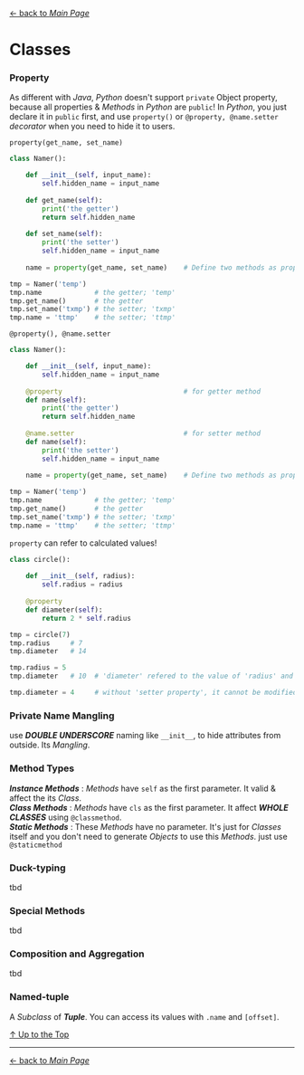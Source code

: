 [← back to *Main Page*](https://github.com/pydemia/Python3/blob/master/scripts/PythonProgramming_advanced.md#advanced-python)


# Classes

### Property

As different with _Java_, _Python_ doesn't support ```private``` Object property, because all properties & _Methods_ in _Python_ are ```public```! In _Python_, you just declare it in ```public``` first, and use ```property()``` or ```@property, @name.setter``` _decorator_ when you need to hide it to users.  

```property(get_name, set_name)```  
```python
class Namer():

    def __init__(self, input_name):
        self.hidden_name = input_name
        
    def get_name(self):
        print('the getter')
        return self.hidden_name
        
    def set_name(self):
        print('the setter')
        self.hidden_name = input_name
        
    name = property(get_name, set_name)    # Define two methods as property.

tmp = Namer('temp')
tmp.name             # the getter; 'temp'
tmp.get_name()       # the getter
tmp.set_name('txmp') # the setter; 'txmp'
tmp.name = 'ttmp'    # the setter; 'ttmp'
```




```@property(), @name.setter```
```python
class Namer():

    def __init__(self, input_name):
        self.hidden_name = input_name
        
    @property                              # for getter method
    def name(self):
        print('the getter')
        return self.hidden_name
        
    @name.setter                           # for setter method
    def name(self):
        print('the setter')
        self.hidden_name = input_name
        
    name = property(get_name, set_name)    # Define two methods as property.

tmp = Namer('temp')
tmp.name             # the getter; 'temp'
tmp.get_name()       # the getter
tmp.set_name('txmp') # the setter; 'txmp'
tmp.name = 'ttmp'    # the setter; 'ttmp'
```

```property``` can refer to calculated values!
```python
class circle():
    
    def __init__(self, radius):
        self.radius = radius
    
    @property
    def diameter(self):
        return 2 * self.radius

tmp = circle(7)
tmp.radius     # 7
tmp.diameter   # 14

tmp.radius = 5
tmp.diameter   # 10  # 'diameter' refered to the value of 'radius' and automatically changed! 

tmp.diameter = 4     # without 'setter property', it cannot be modified from outside. (read-only)
```


### Private Name Mangling

use **_DOUBLE UNDERSCORE_** naming like ```__init__```, to hide attributes from outside. Its _Mangling_.  

### Method Types

**_Instance Methods_** : _Methods_ have ```self``` as the first parameter. It valid & affect the its _Class_.  
**_Class Methods_** : _Methods_ have ```cls``` as the first parameter. It affect **_WHOLE CLASSES_** using ```@classmethod```.  
**_Static Methods_** : These _Methods_ have no parameter. It's just for _Classes_ itself and you don't need to generate _Objects_ to use this _Methods_. just use ```@staticmethod```


### Duck-typing

tbd

### Special Methods

tbd

### Composition and Aggregation

tbd

### Named-tuple
A _Subclass_ of **_Tuple_**. You can access its values with ```.name``` and ```[offset]```.



[↑ Up to the Top](#classes)



---
[← back to *Main Page*](https://github.com/pydemia/Python3/blob/master/scripts/PythonProgramming_advanced.md#advanced-python)
